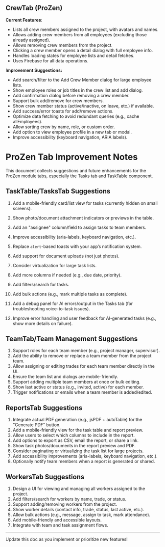 ## CrewTab (ProZen)

**Current Features:**
- Lists all crew members assigned to the project, with avatars and names.
- Allows adding crew members from all employees (excluding those already assigned).
- Allows removing crew members from the project.
- Clicking a crew member opens a detail dialog with full employee info.
- Handles loading states for employee lists and detail fetches.
- Uses Firebase for all data operations.

**Improvement Suggestions:**
- Add search/filter to the Add Crew Member dialog for large employee lists.
- Show employee roles or job titles in the crew list and add dialog.
- Add confirmation dialog before removing a crew member.
- Support bulk add/remove for crew members.
- Show crew member status (active/inactive, on leave, etc.) if available.
- Add success/error toasts for add/remove actions.
- Optimize data fetching to avoid redundant queries (e.g., cache allEmployees).
- Allow sorting crew by name, role, or custom order.
- Add option to view employee profile in a new tab or modal.
- Improve accessibility (keyboard navigation, ARIA labels).

# ProZen Tab Improvement Notes

This document collects suggestions and future enhancements for the ProZen module tabs, especially the Tasks tab and TaskTable component.

## TaskTable/TasksTab Suggestions

1. Add a mobile-friendly card/list view for tasks (currently hidden on small screens).
2. Show photo/document attachment indicators or previews in the table.
3. Add an "assignee" column/field to assign tasks to team members.
4. Improve accessibility (aria-labels, keyboard navigation, etc.).
5. Replace `alert`-based toasts with your app’s notification system.
6. Add support for document uploads (not just photos).
7. Consider virtualization for large task lists.
8. Add more columns if needed (e.g., due date, priority).
9. Add filters/search for tasks.
10. Add bulk actions (e.g., mark multiple tasks as complete).

11. Add a debug panel for AI errors/output in the Tasks tab (for troubleshooting voice-to-task issues).
12. Improve error handling and user feedback for AI-generated tasks (e.g., show more details on failure).


## TeamTab/Team Management Suggestions

1. Support roles for each team member (e.g., project manager, supervisor).
2. Add the ability to remove or replace a team member from the project team.
3. Allow assigning or editing trades for each team member directly in the UI.
4. Ensure the team list and dialogs are mobile-friendly.
5. Support adding multiple team members at once or bulk editing.
6. Show last active or status (e.g., invited, active) for each member.
7. Trigger notifications or emails when a team member is added/edited.


## ReportsTab Suggestions

1. Integrate actual PDF generation (e.g., jsPDF + autoTable) for the "Generate PDF" button.
2. Add a mobile-friendly view for the task table and report preview.
3. Allow users to select which columns to include in the report.
4. Add options to export as CSV, email the report, or share a link.
5. Show task photos/documents in the report preview and PDF.
6. Consider paginating or virtualizing the task list for large projects.
7. Add accessibility improvements (aria-labels, keyboard navigation, etc.).
8. Optionally notify team members when a report is generated or shared.

## WorkersTab Suggestions

1. Design a UI for viewing and managing all workers assigned to the project.
2. Add filters/search for workers by name, trade, or status.
3. Support adding/removing workers from the project.
4. Show worker details (contact info, trade, status, last active, etc.).
5. Allow bulk actions (e.g., message, assign to task, mark attendance).
6. Add mobile-friendly and accessible layouts.
7. Integrate with team and task assignment flows.


---

Update this doc as you implement or prioritize new features!
